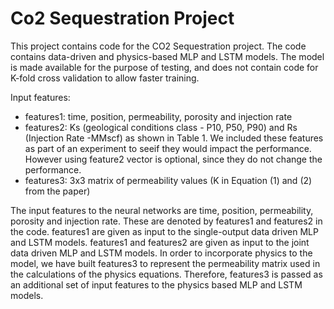 # Co2 Sequestration Project

This project contains code for the CO2 Sequestration project. The code contains data-driven and physics-based MLP and LSTM models. The model is made available for the purpose of testing, and does not contain code for K-fold cross validation to allow faster training.

Input features:
* features1: time, position, permeability, porosity and injection rate
* features2: Ks  (geological  conditions  class  -  P10,  P50,  P90)  and  Rs  (Injection  Rate  -MMscf) as shown in Table 1.  We included these features as part of an experiment to seeif they would impact the performance.  However using feature2 vector is optional, since  they do not change the performance.
* features3: 3x3 matrix of permeability values (K in Equation (1) and (2) from the paper)

The input features to the neural networks are time, position, permeability, porosity and injection rate. These are denoted by features1 and features2 in the code. features1 are given as input to the single-output data driven MLP and LSTM models. features1 and features2 are given as input to the joint data driven MLP and LSTM models. In order to incorporate physics to the model, we have built features3 to represent the permeability matrix used in the calculations of the physics equations. Therefore, features3 is passed as an additional set of input features to the physics based MLP and LSTM models. 

